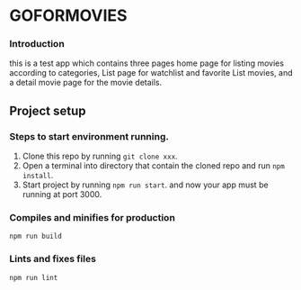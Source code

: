 # GOFORMOVIES

### Introduction
this is a test app which contains three pages home page for listing movies according to categories, List page for watchlist and favorite List movies, and a detail movie page for the movie details.

## Project setup

### Steps to start environment running.
1. Clone this repo by running `git clone xxx`.
2. Open a terminal into directory that contain the cloned repo and run `npm install`.
3. Start project by running `npm run start`. and now your app must be running at port 3000.


### Compiles and minifies for production
```
npm run build
```

### Lints and fixes files
```
npm run lint
```